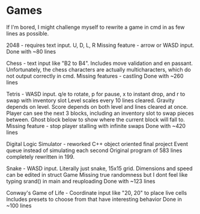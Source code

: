 # Games
If I'm bored, I might challenge myself to rewrite a game in cmd in as few lines as possible. 

2048 - requires text input. U, D, L, R
       Missing feature - arrow or WASD input. 
       Done with ~80 lines

Chess - text input like "B2 to B4". Includes move validation and en passant. 
        Unfortunately, the chess characters are actually multicharacters, which do not output correctly in cmd.
        Missing features - castling
        Done with ~260 lines

Tetris - WASD input. q/e to rotate, p for pause, x to instant drop, and r to swap with inventory slot
         Level scales every 10 lines cleared.
         Gravity depends on level.
         Score depends on both level and lines cleared at once.
         Player can see the next 3 blocks, including an inventory slot to swap pieces between.
         Ghost block below to show where the current block will fall to. 
         Missing feature - stop player stalling with infinite swaps
         Done with ~420 lines

Digital Logic Simulator - reworked C++ object oriented final project
                          Event queue instead of simulating each second
                          Original program of 583 lines completely rewritten in 199.

Snake - WASD input. Literally just snake, 15x15 grid. Dimensions and speed can be edited in struct Game
        Missing true randomness but I dont feel like typing srand() in main and reuploading
        Done with ~123 lines

Conway's Game of Life - Coordinate input like "20, 20" to place live cells
                        Includes presets to choose from that have interesting behavior
                        Done in ~100 lines
